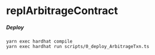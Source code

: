 # replArbitrageContract

##### Deploy
```
yarn exec hardhat compile
yarn exec hardhat run scripts/0_deploy_ArbitrageTxn.ts
```